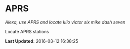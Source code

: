 # APRS
*Alexa, use APRS and locate kilo victor six mike dash seven*

Locate APRS stations

**Last Updated:** 2016-03-12 16:38:25